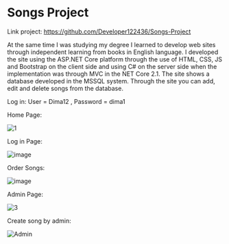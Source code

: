 # Songs Project

Link project: https://github.com/Developer122436/Songs-Project

At the same time I was studying my degree I learned to develop web sites through independent learning from books in English language. I developed the site using the ASP.NET Core platform through the use of HTML, CSS, JS and Bootstrap on the client side and using C# on the server side when the implementation was through MVC in the NET Core 2.1. The site shows a database developed in the MSSQL system. Through the site you can add, edit and delete songs from the database.

Log in: User = Dima12 , Password = dima1

Home Page:

![1](https://user-images.githubusercontent.com/51830348/63217465-918c9f00-c14f-11e9-9c47-672f38d16160.JPG)

Log in Page:

![image](https://user-images.githubusercontent.com/51830348/59842017-411ae000-935e-11e9-9b48-359dbdc7fbe7.png)

Order Songs:

![image](https://user-images.githubusercontent.com/51830348/59842501-57756b80-935f-11e9-9d10-ef2b542e413a.png)

Admin Page:

![3](https://user-images.githubusercontent.com/26526551/59967970-028e4c80-953b-11e9-901d-f23ec053da1c.JPG)

Create song by admin:

![Admin](https://user-images.githubusercontent.com/51830348/63208973-b5b29680-c0e3-11e9-8b94-54bdae5cb0d6.JPG)


